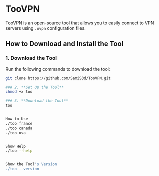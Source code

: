 # TooVPN

TooVPN is an open-source tool that allows you to easily connect to VPN servers using `.ovpn` configuration files.

## **How to Download and Install the Tool**

### 1. **Download the Tool**
Run the following commands to download the tool:
```bash
git clone https://github.com/SamiS3d/TooVPN.git

### 2. **Set Up the Tool**
chmod +x too

### 3. **Download the Tool**
too


How to Use
./too france
./too canada
./too usa


Show Help
./too --help


Show the Tool's Version
./too --version
